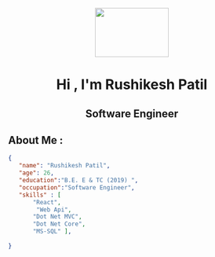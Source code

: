 <p align="center">
   <img src="https://media.giphy.com/media/bcKmIWkUMCjVm/giphy.gif" width = "150px" height = "100px">
   <h1 align="center">Hi , I'm Rushikesh Patil  </h1> 
    <h2 align="center">Software Engineer  </h2> 
</p>


## About Me :

```JSON
{
   "name": "Rushikesh Patil",
   "age": 26,
   "education":"B.E. E & TC (2019) ",
   "occupation":"Software Engineer",
   "skills" : [
       "React",
        "Web Api",
       "Dot Net MVC",
       "Dot Net Core",
       "MS-SQL" ],
   
}

```


